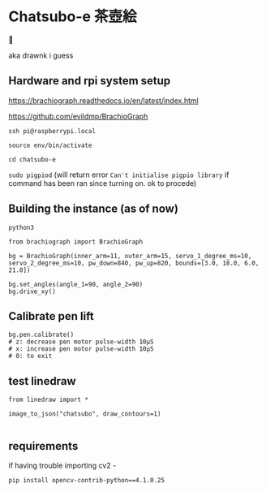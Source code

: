 # Chatsubo-e 茶壺絵

🍵

aka drawnk i guess

## Hardware and rpi system setup

https://brachiograph.readthedocs.io/en/latest/index.html

https://github.com/evildmp/BrachioGraph

`ssh pi@raspberrypi.local`

`source env/bin/activate`

`cd chatsubo-e` 

`sudo pigpiod`  (will return error `Can't initialise pigpio library` if command has been ran since turning on. ok to procede)

## Building the instance (as of now)

```
python3

from brachiograph import BrachioGraph

bg = BrachioGraph(inner_arm=11, outer_arm=15, servo_1_degree_ms=10, servo_2_degree_ms=10, pw_down=840, pw_up=820, bounds=[3.0, 18.0, 6.0, 21.0])

bg.set_angles(angle_1=90, angle_2=90)  
bg.drive_xy()
```

## Calibrate pen lift
```
bg.pen.calibrate()
# z: decrease pen motor pulse-width 10µS
# x: increase pen motor pulse-width 10µS
# 0: to exit
```

## test linedraw
```
from linedraw import *

image_to_json("chatsubo", draw_contours=1)


```

## requirements
if having trouble importing cv2 - 

```
pip install opencv-contrib-python==4.1.0.25
```

